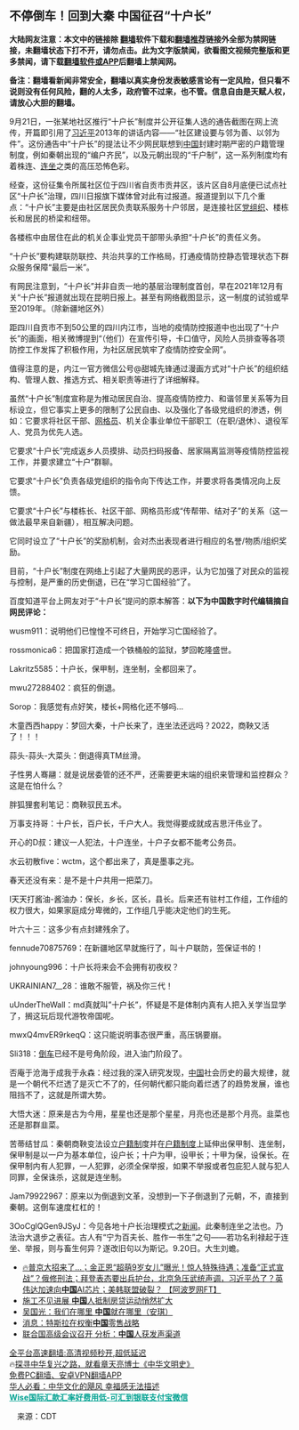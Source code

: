  <!-- 面包屑导航 --> <h2>不停倒车！回到大秦 中国征召“十户长”</h2> <p class="notice"><b>大陆网友注意：本文中的链接除 <a href="https://github.com/bannedbook/fanqiang" >翻墙</a>软件下载和<a href="https://github.com/killgcd/justmysocks/blob/master/README.md">翻墙推荐</a>链接外全部为禁网链接，未翻墙状态下打不开，请勿点击。此为文字版禁闻，欲看图文视频完整版和更多禁闻，请下载<a href="https://github.com/bannedbook/fanqiang">翻墙软件或APP</a>后翻墙上禁闻网。</p><p>备注：翻墙看新闻非常安全，翻墙以真实身份发表敏感言论有一定风险，但只看不说则没有任何风险，翻的人太多，政府管不过来，也不管。信息自由是天赋人权，请放心大胆的翻墙。</b></p>  <div class="entry"> <p id="conimg">9月21日，一张某地社区推行“十户长”制度并公开征集人选的通告截图在网上流传，开篇即引用了<a href="https://www.bannedbook.org/bnews/tag/%e4%b9%a0%e8%bf%91%e5%b9%b3/" class="st_tag internal_tag" rel="tag" title="标签 习近平 下的日志">习近平</a>2013年的讲话内容——“社区建设要与邻为善、以邻为件”。这份通告中“十户长”的提法让不少网民联想到<a href="https://www.bannedbook.org/bnews/tag/%E4%B8%AD%E5%9B%BD/" class="st_tag internal_tag" rel="tag" title="标签 中国 下的日志">中国</a>封建时期严密的户籍管理制度，例如秦朝出现的“编户齐民”，以及元朝出现的“千户制”，这一系列制度均有着株连、<a href="https://www.bannedbook.org/bnews/tag/%E8%BF%9E%E5%9D%90/" class="st_tag internal_tag" rel="tag" title="标签 连坐 下的日志">连坐</a>之类的高压恐怖色彩。</p> <p>经查，这份征集令所属社区位于四川省自贡市贡井区，该片区自8月底便已试点社区“十户长”治理，四川日报旗下媒体曾对此有过报道。报道提到以下几个重点：“十户长”主要是由社区居民负责联系服务十户邻居，是连接社区<a href="https://www.bannedbook.org/bnews/tag/%E5%85%9A%E7%BB%84%E7%BB%87/" class="st_tag internal_tag" rel="tag" title="标签 党组织 下的日志">党组织</a>、楼栋长和居民的桥梁和纽带。</p> <p>各楼栋中由居住在此的机关企事业党员干部带头承担“十户长”的责任义务。</p> <p>“十户长”要构建联防联控、共治共享的工作格局，打通疫情防控静态管理状态下群众服务保障“最后一米”。</p> <p>有网民注意到，“十户长”并非自贡一地的基层治理制度首创，早在2021年12月有关“十户长”报道就出现在昆明日报上。甚至有网络截图显示，这一制度的试验或早至2019年。（除新疆地区外）</p> <p>距四川自贡市不到50公里的四川内江市，当地的疫情防控报道中也出现了“十户长”的画面，相关微博提到“（他们）在宣传引导，卡口值守，风险人员排查等各项防控工作发挥了积极作用，为社区居民筑牢了疫情防控安全网”。</p> <p>值得注意的是，内江一官方微信公号@甜城先锋通过漫画方式对“十户长”的组织结构、管理人数、推选方式、相关职责等进行了详细解释。</p> <p>虽然“十户长”制度宣称是为推动居民自治、提高疫情防控力、和谐邻里关系等为目标设立，但它事实上更多的限制了公民自由、以及强化了各级党组织的渗透，例如：它要求将社区干部、<a href="https://www.bannedbook.org/bnews/tag/%E7%BD%91%E6%A0%BC%E5%91%98/" class="st_tag internal_tag" rel="tag" title="标签 网格员 下的日志">网格员</a>、机关企事业单位干部职工（在职/退休）、退役军人、党员为优先人选。</p> <p>它要求“十户长”完成返乡人员摸排、动员扫码报备、居家隔离监测等疫情防控监视工作，并要求建立“十户”群聊。</p> <p>它要求“十户长”负责各级党组织的指令向下传达工作，并要求将各类情况向上反馈。</p>  <p>它要求“十户长”与楼栋长、社区干部、网格员形成“传帮带、结对子”的关系（这一做法最早来自新疆），相互解决问题。</p> <p>它同时设立了“十户长”的奖励机制，会对杰出表现者进行相应的名誉/物质/组织奖励。</p> <p>目前，“十户长”制度在网络上引起了大量网民的恶评，认为它加强了对民众的监视与控制，是严重的历史倒退，已在“学习亡国经验”了。</p> <p>百度知道平台上网友对于“十户长”提问的原本解答：<strong>以下为中国数字时代编辑摘自网民评论：</strong></p> <p>wusm911：说明他们已惶惶不可终日，开始学习亡国经验了。</p> <p>rossmonica6：把国家打造成一个铁桶般的监狱，梦回乾隆盛世。</p> <p>Lakritz5585：十户长，保甲制，连坐制，全都回来了。</p> <p>mwu27288402：疯狂的倒退。</p> <p>Sorop：我感觉有点好笑，楼长+网格化还不够吗…</p> <p>木童西西happy：梦回大秦，十户长来了，连坐法还远吗？2022，商鞅又活了！！！</p>  <p>蒜头-蒜头-大菜头：倒退得真TM丝滑。</p> <p>子性男人骞翮：就是说居委管的还不严，还需要更末端的组织来管理和监控群众？这是在怕什么？</p> <p>胖狐狸套利笔记：商鞅驭民五术。</p> <p>万事支持哥：十户长，百户长，千户大人。我觉得要成就成吉思汗伟业了。</p> <p>开心的D叔：建议一人犯法，十户连坐，十户子女都不能考公务员。</p> <p>水云初散five：wctm，这个都出来了，真是墨事之兆。</p> <p>春天还没有来：是不是十户共用一把菜刀。</p> <p>I天天打酱油-酱油办：保长，乡长，区长，县长。后来还有驻村工作组，工作组的权力很大，如果家庭成分卑微的，工作组几乎能决定他们的生死。</p> <p>叶六十三：这多少有点封建残余了。</p> <p>fennude70875769：在新疆地区早就施行了，叫十户联防，签保证书的！</p>  <p>johnyoung996：十户长将来会不会拥有初夜权？</p> <p>UKRAINIAN7__28：谁敢不服管，祸及你三代！</p> <p>uUnderTheWall：md真就叫”十户长”，怀疑是不是体制内真有人把入关学当显学了，搁这玩后现代游牧帝国呢。</p> <p>mwxQ4mvER9rkeqQ：这只能说明事态很严重，高压锅要崩。</p> <p>Sli318：<a href="https://www.bannedbook.org/bnews/tag/%E5%80%92%E8%BD%A6/" class="st_tag internal_tag" rel="tag" title="标签 倒车 下的日志">倒车</a>已经不是号角阶段，进入油门阶段了。</p> <p>否庵于沧海于成我于永森：经过我的深入研究发现，<span class='wp_keywordlink_affiliate'><a href="https://www.bannedbook.org/" title="中国" target="_blank">中国</a></span>社会历史的最大规律，就是一个朝代不烂透了是灭亡不了的，任何朝代都只能向着烂透了的趋势发展，谁也阻挡不了，这就是所谓大势。</p> <p>大悟大迷：原来是古为今用，星星也还是那个星星，月亮也还是那个月亮。韭菜也还是那群韭菜。</p> <p>苦蒂结甘瓜：秦朝商鞅变法设立<a href="https://www.bannedbook.org/bnews/tag/%E6%88%B7%E7%B1%8D%E5%88%B6/" class="st_tag internal_tag" rel="tag" title="标签 户籍制 下的日志">户籍制</a>度并在<a href="https://www.bannedbook.org/bnews/tag/%E6%88%B7%E7%B1%8D%E5%88%B6%E5%BA%A6/" class="st_tag internal_tag" rel="tag" title="标签 户籍制度 下的日志">户籍制度</a>上延伸出保甲制、连坐制，保甲制是以一户为基本单位，设户长；十户为甲，设甲长；十甲为保，设保长。在保甲制内有人犯罪，一人犯罪，必须全保举报，如果不举报或者包庇犯人就与犯人同罪，全保诛杀，这就是连坐制。</p> <p>Jam79922967：原来以为倒退到文革，没想到一下子倒退到了元朝，不，直接到秦朝。这倒车速度杠杠的！</p> <p>3OoCglQGen9JSyJ：今见各地十户长治理模式之<span class='wp_keywordlink_affiliate'><a href="https://www.bannedbook.org/" title="新闻">新闻</a></span>。此秦制连坐之法也。乃法治大退步之表征。古人有“宁为百夫长、胜作一书生”之句——若功名利禄起于连坐、举报，则与畜生何异？遂改旧句以为斯记。9.20日。大生刘蟾。</p>  <div id="taboola-mid-1"></div>  <ul class='op-related-articles' title='相关阅读'> <li><a href='https://www.bannedbook.org/bnews/bannedvideo/20220921/1787252.html' target='_blank'>🔥普京大招来了...；金正恩“超萌9岁女儿”曝光！惊人特殊待遇；准备“正式宣战”？俄修刑法；拜登表态要出兵护台，北京急压武统声调，习近平怂了？英伟达加速向<b>中国</b>AI芯片；美韩联盟破裂？ 【阿波罗网FT】</a></li> <li><a href='https://www.bannedbook.org/bnews/taiwannews/20220921/1787236.html' target='_blank'>施工不见进展 <b>中国</b>人抵制房贷运动悄然扩大</a></li> <li><a href='https://www.bannedbook.org/bnews/baitai/20220921/1787234.html' target='_blank'>吴国光：我们在哪里 <b>中国</b>就在哪里（安琪）</a></li> <li><a href='https://www.bannedbook.org/bnews/comments/20220921/1787232.html' target='_blank'>消息：特斯拉在权衡<b>中国</b>零售战略</a></li> <li><a href='https://www.bannedbook.org/bnews/comments/20220921/1787230.html' target='_blank'>联合国高级会议召开 分析：<b>中国</b>人获发声渠道</a></li> </ul> <p class="texttj"> <a href="https://github.com/bannedbook/fanqiang/wiki/V2ray%E6%9C%BA%E5%9C%BA" target="_blank">全平台高速翻墙:高清视频秒开,超低延迟</a><br/> 🔥<a href="https://www.bannedbook.org/bnews/comments/20220808/1768773.html" target="_blank">探寻中华复兴之路，就看章天亮博士《中华文明史》</a><br/> <a href="https://github.com/bannedbook/fanqiang/wiki/%E7%A6%81%E9%97%BB%E7%BD%91%E5%AE%89%E5%8D%93%E7%BF%BB%E5%A2%99%E6%96%B0%E9%97%BBAPP" target="_blank">免费PC翻墙、安卓VPN翻墙APP</a><br/> <a href="https://www.bannedbook.org/bnews/comments/20220220/1694796.html" target="_blank">华人必看：中华文化的飓风 幸福感无法描述</a><br/> <b onclick="window.open('https://wise.prf.hn/click/camref:1011lqFCW/creativeref:1011l61212')" style="cursor:pointer;color:#00A191;text-decoration:underline;font-weight: bold;">Wise国际汇款汇率好费用低-可汇到银联支付宝微信</b> </p><p class="src-info">　来源：CDT </p><a name='sharetosocial'></a>  <div style="margin-bottom:5px;padding-bottom:5px;clear:both"> <div id="archive-pix-1" class="banner-ads"> <!-- AuctionX Display platform tag START --> <div id="27602x728x90x621x_ADSLOT1" clicktrack="%%CLICK_URL_ESC%%"></div>  <!-- AuctionX Display platform tag END --> </div> <div id="archive-pix-2" class="banner-ads"> <!-- AuctionX Display platform tag START --> <div id="27556x300x250x621x_ADSLOT1" clicktrack="%%CLICK_URL_ESC%%" style="margin:0 auto;text-align:center"></div>  <!-- AuctionX Display platform tag END --> </div> </div>  <div id="archive-pix-1" class="banner-ads"> <!-- AuctionX Display platform tag START --> <div id="27603x728x90x621x_ADSLOT1" clicktrack="%%CLICK_URL_ESC%%"></div>  <!-- AuctionX Display platform tag END --> </div> </div><!--END ENTRY--> 